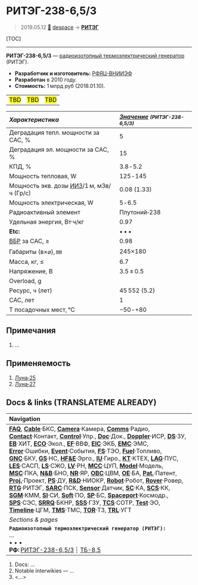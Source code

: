 # РИТЭГ-238-6,5/3
> 2019.05.12 [🚀](../index/index.md) [despace](index.md) → **[РИТЭГ](rtg.md)**

[TOC]

---

**РИТЭГ-238-6,5/3** — [радиоизотопный термоэлектрический генератор](rtg.md) (РИТЭГ).
   - **Разработчик и изготовитель:** [РФЯЦ-ВНИИЭФ](zz_vniief.md)
   - **Разработан** в 2010 году. 
   - **Стоимость:** 1 млрд руб (2018.01.10).

||||
|:--|:--|:--|
|<mark>TBD</mark>|<mark>TBD</mark>|<mark>TBD</mark>|

<small>

|*Характеристика*|*[Значение](si.md) <small>(РИТЭГ-238-6,5/3)</small>*|
|:--|:--|
|Деградация тепл. мощности за САС, %|5|
|Деградация эл. мощности за САС, %|15|
|КПД, %|3.8 ‑ 5.2|
|Мощность тепловая, W|125 ‑ 145|
|Мощность экв. дозы [ИИЗ](ion_rad.md)/1 м, мЗв/ч (Гр/с)|0.08 (1.33)|
|Мощность электрическая, W|5 ‑ 6.5|
|Радиоактивный элемент|Плутоний‑238|
|Удельная энергия, Вт·ч/кг|0.97|
|**Etc:**|• • •|
|[ВБР](srrq.md) за САС, ≥|0.98|
|Габариты (в×⌀), ㎜|245×180|
|Масса, кг, ≤|6.7|
|Напряжение, В|3.5 ± 0.5|
|Overload, g||
|Ресурс, ч (лет)|45 552 (5.2)|
|САС, лет|1|
|T посадочных мест, ℃|−50 ‑ +80|

</small>



<p style="page-break-after:always"> </p>

## Примечания
   1. …



## Применяемость
   1. [Луна‑25](луна_25.md)
   1. [Луна‑27](луна_27.md)



<p style="page-break-after:always"> </p>

## Docs & links (TRANSLATEME ALREADY)
|Navigation|
|:--|
|**[FAQ](faq.md)**, **[Cable](cable.md)**·БКС, **[Camera](cam.md)**·Камера, **[Comms](comms.md)**·Радио, **[Contact](contact.md)**·Контакт, **[Control](control.md)**·Упр., **[Doc](doc.md)**·Док., **[Doppler](doppler.md)**·ИСР, **[DS](ds.md)**·ЗУ, **[EB](eb.md)**·ХИТ, **[ECO](ecology.md)**·Экол., **[EF](ef.md)**·ВВФ, **[ElC](elc.md)**·ЭКБ, **[EMC](emc.md)**·ЭМС, **[Error](error.md)**·Ошибки, **[Event](event.md)**·События, **[FS](fs.md)**·ТЭО, **[Fuel](fuel.md)**·Топливо, **[GNC](gnc.md)**·БКУ, **[GS](scs.md)**·НС, **[HF&E](hfe.md)**·Эрго., **[IU](iu.md)**·Гиро., **[KT](kt.md)**·КТЕХ, **[LAG](lag.md)**·ПУC, **[LES](les.md)**·САСП, **[LS](ls.md)**·СЖО, **[LV](lv.md)**·РН, **[MCC](mcc.md)**·ЦУП, **[Model](model.md)**·Модель, **[MSC](sc.md)**·ПКА, **[N&B](nnb.md)**·БНО, **[NR](nr.md)**·ЯР, **[OBC](obc.md)**·ЦВМ, **[OE](oe.md)**·БА, **[Pat.](патент.md)**·Патент, **[Proj.](project.md)**·Проект, **[PS](ps.md)**·ДУ, **[R&D](rnd.md)**·НИОКР, **[Robot](robotics.md)**·Робот, **[Rover](rover.md)**·Ровер, **[RTG](rtg.md)**·РИТЭГ, **[SARC](sarc.md)**·ПСК, **[Sensor](sensor.md)**·Датчик, **[SC](sc.md)**·КА, **[SCS](scs.md)**·КК, **[SGM](sgm.md)**·КММ, **[SI](si.md)**·СИ, **[Soft](soft.md)**·ПО, **[SP](sp.md)**·БС, **[Spaceport](spaceport.md)**·Космодр., **[SPS](sps.md)**·СЭС, **[SRRQ](srrq.md)**·БКНР, **[SSS](sss.md)**·ГЗУ, **[TCS](tcs.md)**·СОТР, **[Test](test.md)**·ЭО, **[Timeline](timeline.md)**·ЦГМ, **[TMS](tms.md)**·ТМС, **[TOR](tor.md)**·ТЗ, **[TRL](trl.md)**·УГТ|
|*Sections & pages*|
|**`Радиоизотопный термоэлектрический генератор (РИТЭГ):`**<br> … <br>• • •<br> **РФ:** [РИТЭГ-238-6,5/3](rtg_238_6_5_3.md) ┊ [ТБ-8,5](tb_8_5.md)|

   1. Docs: …
   1. Notable interwikies — …
   1. <…>
